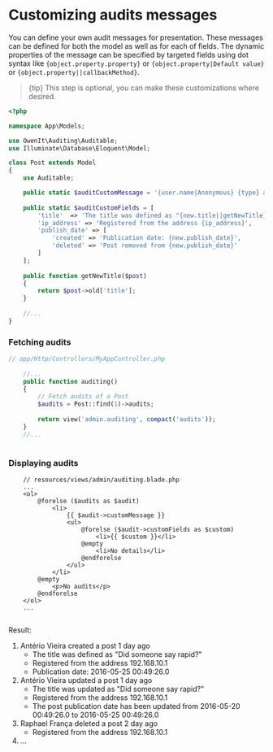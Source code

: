 
# Customizing audits messages

You can define your own audit messages for presentation. These messages can be defined for both the model as well as for each of fields. The dynamic properties of the message can be specified by targeted fields using dot syntax like `{object.property.property}` or  `{object.property|Default value}` or `{object.property||callbackMethod}`. 

> {tip} This step is optional, you can make these customizations where desired.

```php
<?php

namespace App\Models;

use OwenIt\Auditing\Auditable;
use Illuminate\Database\Eloquent\Model;

class Post extends Model
{
    use Auditable;    

    public static $auditCustomMessage = '{user.name|Anonymous} {type} a post {elapsed_time}'; 
    
    public static $auditCustomFields = [
        'title'  => 'The title was defined as "{new.title||getNewTitle}"', 
        'ip_address' => 'Registered from the address {ip_address}',
        'publish_date' => [
            'created' => 'Publication date: {new.publish_date}',
            'deleted' => 'Post removed from {new.publish_date}'
        ]
    ];
    
    public function getNewTitle($post)
    {
        return $post->old['title'];
    }
    
    //...
}
```

### Fetching audits  

```php
// app/Http/Controllers/MyAppController.php 
    
    //...
    public function auditing()
    {
        // Fetch audits of a Post
        $audits = Post::find(1)->audits;
        
        return view('admin.auditing', compact('audits'));
    }
    //...
    
```

### Displaying audits

```
    // resources/views/admin/auditing.blade.php
    ...
    <ol>
        @forelse ($audits as $audit)
            <li>
                {{ $audit->customMessage }}
                <ul>
                    @forelse ($audit->customFields as $custom)
                        <li>{{ $custom }}</li>
                    @empty
                        <li>No details</li>
                    @endforelse
                </ul>
            </li>
        @empty
            <p>No audits</p>
        @endforelse
    </ol>
    ...
    
```
Result:
<ol>
  <li>Antério Vieira created a post 1 day ago   
    <ul>
      <li>The title was defined as "Did someone say rapid?"</li>
      <li>Registered from the address 192.168.10.1</li>
      <li>Publication date: 2016-05-25 00:49:26.0</li>
    </ul>
  </li>
  <li>Antério Vieira updated a post 1 day ago   
    <ul>
      <li>The title was updated as "Did someone say rapid?"</li>
      <li>Registered from the address 192.168.10.1</li>
      <li>The post publication date has been updated from 2016-05-20 00:49:26.0 to 2016-05-25 00:49:26.0</li>
    </ul>
  </li>
  <li>Raphael França deleted a post 2 day ago   
    <ul>
      <li>Registered from the address 192.168.10.1</li>
    </ul>
  </li>  
  <li>...</li>
</ol>
